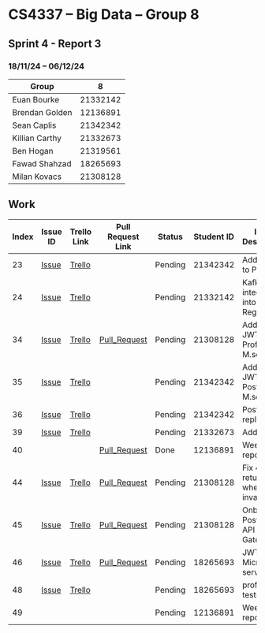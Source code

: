 # CS4337 – Big Data – Group 8

## Sprint 4 - Report 3

### 18/11/24 – 06/12/24

| Group          | 8        |
|----------------|----------|
| Euan Bourke    | 21332142 |
| Brendan Golden | 12136891 |
| Sean Caplis    | 21342342 |
| Killian Carthy | 21332673 |
| Ben Hogan      | 21319561 |
| Fawad Shahzad  | 18265693 |
| Milan Kovacs   | 21308128 |

## Work

| Index | Issue ID          | Trello Link         | Pull Request Link     | Status  | Student ID | Issue Description                       | 
|-------|-------------------|---------------------|-----------------------|---------|------------|-----------------------------------------|
| 23    | [Issue][issue_47] | [Trello][trello_21] |                       | Pending | 21342342   | Add docker to Posts MS                  |
| 24    | [Issue][issue_48] | [Trello][trello_41] |                       | Pending | 21332142   | Kafka integration into Service Registry |
| 34    | [Issue][issue_63] | [Trello][trello_58] | [Pull_Request][pr_90] | Pending | 21308128   | Adding JWT to Profile M.service         |
| 35    | [Issue][issue_64] | [Trello][trello_59] |                       | Pending | 21342342   | Adding JWT to Posts M.service           |
| 36    | [Issue][issue_74] | [Trello][trello_60] |                       | Pending | 21342342   | Posts DB replication                    |
| 39    | [Issue][issue_84] | [Trello][trello_51] |                       | Pending | 21332673   | Add kafka                               |
| 40    |                   |                     | [Pull_Request][pr_95] | Done    | 12136891   | Week 12 report                          |
| 44    | [Issue][issue_96] | [Trello][trello_64] | [Pull_Request][pr_94] | Pending | 21308128   | Fix 401 not returned when invalid JWT   |
| 45    | [Issue][issue_92] | [Trello][trello_63] | [Pull_Request][pr_91] | Pending | 21308128   | Onboard Posts to API Gateway            |
| 46    | [Issue][issue_64] | [Trello][trello_59] | [Pull_Request][pr_86] | Pending | 18265693   | JWT in post Micro service               |
| 48    | [Issue][issue_98] | [Trello][trello_67] |                       | Pending | 18265693   | profile Unit tests                      |
| 49    |                   |                     |                       | Pending | 12136891   | Week 13 report                          |



[issue_47]: https://github.com/Third-Floor-CSIS/cs4337-Big-Data-Group/issues/47
[issue_48]: https://github.com/Third-Floor-CSIS/cs4337-Big-Data-Group/issues/48
[issue_64]: https://github.com/Third-Floor-CSIS/cs4337-Big-Data-Group/issues/64
[issue_63]: https://github.com/Third-Floor-CSIS/cs4337-Big-Data-Group/issues/63
[issue_65]: https://github.com/Third-Floor-CSIS/cs4337-Big-Data-Group/issues/65
[issue_67]: https://github.com/Third-Floor-CSIS/cs4337-Big-Data-Group/issues/67
[issue_68]: https://github.com/Third-Floor-CSIS/cs4337-Big-Data-Group/issues/68
[issue_73]: https://github.com/Third-Floor-CSIS/cs4337-Big-Data-Group/issues/73
[issue_74]: https://github.com/Third-Floor-CSIS/cs4337-Big-Data-Group/issues/74
[issue_79]: https://github.com/Third-Floor-CSIS/cs4337-Big-Data-Group/issues/79
[issue_80]: https://github.com/Third-Floor-CSIS/cs4337-Big-Data-Group/issues/80
[issue_84]: https://github.com/Third-Floor-CSIS/cs4337-Big-Data-Group/issues/84
[issue_88]: https://github.com/Third-Floor-CSIS/cs4337-Big-Data-Group/issues/88
[issue_92]: https://github.com/Third-Floor-CSIS/cs4337-Big-Data-Group/issues/92
[issue_96]: https://github.com/Third-Floor-CSIS/cs4337-Big-Data-Group/issues/96
[issue_97]: https://github.com/Third-Floor-CSIS/cs4337-Big-Data-Group/issues/97
[issue_98]: https://github.com/Third-Floor-CSIS/cs4337-Big-Data-Group/issues/98

[trello_21]: https://trello.com/c/jMzngaip/21-add-docker-to-posts-microservice
[trello_41]: https://trello.com/c/Qpza67N3/41-kafka-integration-into-service-registry
[trello_45]: https://trello.com/c/ogG2nF6a/20-add-docker-to-authentication-microservice
[trello_46]: https://trello.com/c/dtWto4Y7/22-db-replication-for-auth
[trello_51]: https://trello.com/c/MDTU3HCb
[trello_58]: https://trello.com/c/wMch0YCg/58-add-jwt-to-profile
[trello_59]: https://trello.com/c/YzFt5mD0/57-add-jwt-to-posts
[trello_60]: https://trello.com/c/jh6KjtWv/48-db-replication-for-posts
[trello_61]: https://trello.com/c/TyKtlc0H/59-docker-gateway
[trello_62]: https://trello.com/c/BKatm38V/60-docker-service-registry
[trello_63]: https://trello.com/c/OsZEQHAY/61-onboard-posts-to-gateway
[trello_64]: https://trello.com/c/vvemtidO/62-fix401-not-returned
[trello_65]: https://trello.com/c/aEI3xvmH/52-add-followers-followees
[trello_66]: https://trello.com/c/AH6h2rFY/63-auth-unit-test
[trello_67]: https://trello.com/c/ocj0R1f4/65-profile-unit-tests

[pr_77]: https://github.com/Third-Floor-CSIS/cs4337-Big-Data-Group/pull/77
[pr_82]: https://github.com/Third-Floor-CSIS/cs4337-Big-Data-Group/pull/82
[pr_83]: https://github.com/Third-Floor-CSIS/cs4337-Big-Data-Group/pull/83
[pr_86]: https://github.com/Third-Floor-CSIS/cs4337-Big-Data-Group/pull/86
[pr_87]: https://github.com/Third-Floor-CSIS/cs4337-Big-Data-Group/pull/87
[pr_89]: https://github.com/Third-Floor-CSIS/cs4337-Big-Data-Group/pull/89
[pr_90]: https://github.com/Third-Floor-CSIS/cs4337-Big-Data-Group/pull/90
[pr_91]: https://github.com/Third-Floor-CSIS/cs4337-Big-Data-Group/pull/91
[pr_93]: https://github.com/Third-Floor-CSIS/cs4337-Big-Data-Group/pull/93
[pr_94]: https://github.com/Third-Floor-CSIS/cs4337-Big-Data-Group/pull/94
[pr_95]:https://github.com/Third-Floor-CSIS/cs4337-Big-Data-Group/pull/95
